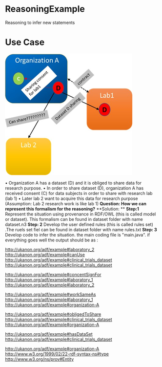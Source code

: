 # ReasoningExample
 Reasoning to infer new statements
 

**Use Case**
=======


![bundle attributes](images/image.jpg)

•	Organization A has a dataset (D) and it is obliged to share data for research purpose. 
•	In order to share dataset (D), organization A has received consent (C) for data subjects in order to share with research lab (lab 1)
•	Later lab 2 want to acquire this data for research purpose (Assumption: Lab 2 research work is like lab 1)
**Question: How we can represent this formalism for the reasoning?**
**Solution: **
**Step:1** Represent the situation using provenance in RDF/OWL (this is called model or dataset). This formalism can be found in dataset folder with name dataset.n3
**Step: 2** Develop the user defined rules (this is called rules set) .The ruels set fiel can be found in dataset folder with name rules.txt
**Step: 3** Develop code to infer the situation. the main coding file is "main.java".
if everything goes well  the output should be as :

http://ukanon.org/adf/example#laboratory_2 http://ukanon.org/adf/example#canUse http://ukanon.org/adf/example#clinical_trials_dataset
http://ukanon.org/adf/example#clinical_trials_dataset

http://ukanon.org/adf/example#concentSignFor http://ukanon.org/adf/example#laboratory_1
http://ukanon.org/adf/example#laboratory_2 

http://ukanon.org/adf/example#workSameAs http://ukanon.org/adf/example#laboratory_1
http://ukanon.org/adf/example#organization-A 

http://ukanon.org/adf/example#obligedToShare http://ukanon.org/adf/example#clinical_trials_dataset
http://ukanon.org/adf/example#organization-A 

http://ukanon.org/adf/example#hasDataSet http://ukanon.org/adf/example#clinical_trials_dataset

http://ukanon.org/adf/example#organization-A 
http://www.w3.org/1999/02/22-rdf-syntax-ns#type
http://www.w3.org/ns/prov#Entity

